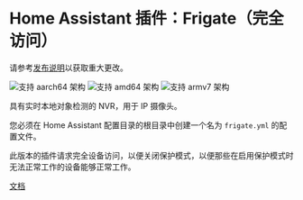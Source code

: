 # Home Assistant 插件：Frigate（完全访问）

请参考[发布说明](https://github.com/blakeblackshear/frigate/releases)以获取重大更改。

![支持 aarch64 架构][aarch64-shield] ![支持 amd64 架构][amd64-shield] ![支持 armv7 架构][armv7-shield]

具有实时本地对象检测的 NVR，用于 IP 摄像头。

您必须在 Home Assistant 配置目录的根目录中创建一个名为 `frigate.yml` 的配置文件。

此版本的插件请求完全设备访问，以便关闭保护模式，以便那些在启用保护模式时无法正常工作的设备能够正常工作。

[文档](https://docs.frigate.video)

[aarch64-shield]: https://img.shields.io/badge/aarch64-yes-green.svg
[amd64-shield]: https://img.shields.io/badge/amd64-yes-green.svg
[armv7-shield]: https://img.shields.io/badge/armv7-yes-green.svg